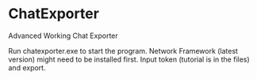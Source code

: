 # ChatExporter
Advanced Working Chat Exporter



Run chatexporter.exe to start the program. Network Framework (latest version) might need to be installed first. Input token (tutorial is in the files) and export.
